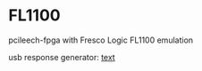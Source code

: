 # FL1100
pcileech-fpga with Fresco Logic FL1100 emulation

usb response generator: [text](https://github.com/cur-114/usb-response-generator/tree/master)